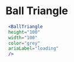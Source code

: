 ---
---
# Ball Triangle

```jsx live
 <BallTriangle 
 height="100" 
 width="100" 
 color="grey" 
 ariaLabel="loading" 
 />
```


